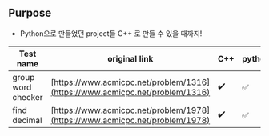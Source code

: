 ## Purpose
- Python으로 만들었던 project들 C++ 로 만들 수 있을 때까지!

|Test name|original link|C++|python|
|----------------|---------------------------------------|-----|-----|
|group word checker |[https://www.acmicpc.net/problem/1316](https://www.acmicpc.net/problem/1316)|:heavy_check_mark:|:white_check_mark:|
|find decimal|[https://www.acmicpc.net/problem/1978](https://www.acmicpc.net/problem/1978)|:heavy_check_mark:|:white_check_mark:|

